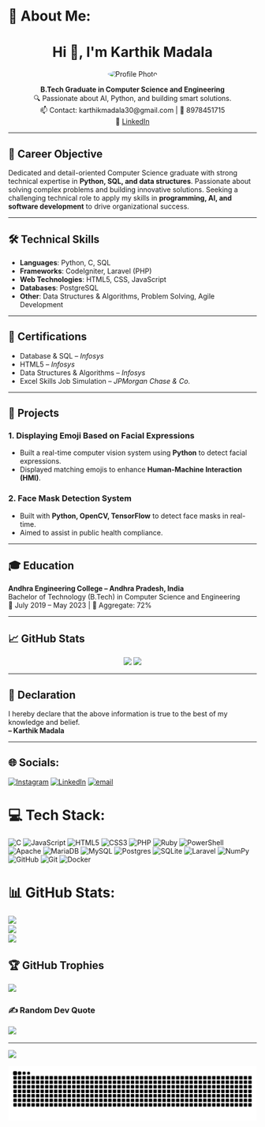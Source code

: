# 💫 About Me:
<!-- GitHub README for Karthik Madala -->

<h1 align="center">Hi 👋, I'm Karthik Madala</h1>

<p align="center">
  <img src="https://avatars.githubusercontent.com/u/karthikmadala?v=4" width="120" alt="Profile Photo" style="border-radius: 50%" />
</p>

<p align="center">
  <b>B.Tech Graduate in Computer Science and Engineering</b><br>
  🔍 Passionate about AI, Python, and building smart solutions.<br>
  📫 Contact: karthikmadala30@gmail.com | 📱 8978451715<br>
  🔗 <a href="https://www.linkedin.com/in/karthik-madala-15850a230" target="_blank">LinkedIn</a>
</p>

---

## 🎯 Career Objective

Dedicated and detail-oriented Computer Science graduate with strong technical expertise in **Python, SQL, and data structures**. Passionate about solving complex problems and building innovative solutions. Seeking a challenging technical role to apply my skills in **programming, AI, and software development** to drive organizational success.

---

## 🛠️ Technical Skills

- **Languages**: Python, C, SQL  
- **Frameworks**: CodeIgniter, Laravel (PHP)  
- **Web Technologies**: HTML5, CSS, JavaScript  
- **Databases**: PostgreSQL  
- **Other**: Data Structures & Algorithms, Problem Solving, Agile Development

---

## 📜 Certifications

- Database & SQL – *Infosys*  
- HTML5 – *Infosys*  
- Data Structures & Algorithms – *Infosys*  
- Excel Skills Job Simulation – *JPMorgan Chase & Co.*

---

## 📂 Projects

### 1. **Displaying Emoji Based on Facial Expressions**
- Built a real-time computer vision system using **Python** to detect facial expressions.
- Displayed matching emojis to enhance **Human-Machine Interaction (HMI)**.

### 2. **Face Mask Detection System**
- Built with **Python, OpenCV, TensorFlow** to detect face masks in real-time.
- Aimed to assist in public health compliance.

---

## 🎓 Education

**Andhra Engineering College – Andhra Pradesh, India**  
Bachelor of Technology (B.Tech) in Computer Science and Engineering  
📅 July 2019 – May 2023 | 🎯 Aggregate: 72%

---

## 📈 GitHub Stats

<p align="center">
  <img src="https://github-readme-stats.vercel.app/api?username=karthikmadala&show_icons=true&theme=radical" />
  <img src="https://github-readme-stats.vercel.app/api/top-langs/?username=karthikmadala&layout=compact&theme=radical" />
</p>

---

## 📄 Declaration

I hereby declare that the above information is true to the best of my knowledge and belief.  
**– Karthik Madala**

---


## 🌐 Socials:
[![Instagram](https://img.shields.io/badge/Instagram-%23E4405F.svg?logo=Instagram&logoColor=white)](https://instagram.com/https://www.instagram.com/karthik_madala_/) [![LinkedIn](https://img.shields.io/badge/LinkedIn-%230077B5.svg?logo=linkedin&logoColor=white)](https://linkedin.com/in/https://www.linkedin.com/in/karthik-m-15850a230/) [![email](https://img.shields.io/badge/Email-D14836?logo=gmail&logoColor=white)](mailto:karthikmadala12@gmail.com) 

# 💻 Tech Stack:
![C](https://img.shields.io/badge/c-%2300599C.svg?style=flat&logo=c&logoColor=white) ![JavaScript](https://img.shields.io/badge/javascript-%23323330.svg?style=flat&logo=javascript&logoColor=%23F7DF1E) ![HTML5](https://img.shields.io/badge/html5-%23E34F26.svg?style=flat&logo=html5&logoColor=white) ![CSS3](https://img.shields.io/badge/css3-%231572B6.svg?style=flat&logo=css3&logoColor=white) ![PHP](https://img.shields.io/badge/php-%23777BB4.svg?style=flat&logo=php&logoColor=white) ![Ruby](https://img.shields.io/badge/ruby-%23CC342D.svg?style=flat&logo=ruby&logoColor=white) ![PowerShell](https://img.shields.io/badge/PowerShell-%235391FE.svg?style=flat&logo=powershell&logoColor=white) ![Apache](https://img.shields.io/badge/apache-%23D42029.svg?style=flat&logo=apache&logoColor=white) ![MariaDB](https://img.shields.io/badge/MariaDB-003545?style=flat&logo=mariadb&logoColor=white) ![MySQL](https://img.shields.io/badge/mysql-4479A1.svg?style=flat&logo=mysql&logoColor=white) ![Postgres](https://img.shields.io/badge/postgres-%23316192.svg?style=flat&logo=postgresql&logoColor=white) ![SQLite](https://img.shields.io/badge/sqlite-%2307405e.svg?style=flat&logo=sqlite&logoColor=white) ![Laravel](https://img.shields.io/badge/laravel-%23FF2D20.svg?style=flat&logo=laravel&logoColor=white) ![NumPy](https://img.shields.io/badge/numpy-%23013243.svg?style=flat&logo=numpy&logoColor=white) ![GitHub](https://img.shields.io/badge/github-%23121011.svg?style=flat&logo=github&logoColor=white) ![Git](https://img.shields.io/badge/git-%23F05033.svg?style=flat&logo=git&logoColor=white) ![Docker](https://img.shields.io/badge/docker-%230db7ed.svg?style=flat&logo=docker&logoColor=white)
# 📊 GitHub Stats:
![](https://github-readme-stats.vercel.app/api?username=karthikmadala&theme=transparent&hide_border=true&include_all_commits=true&count_private=false)<br/>
![](https://nirzak-streak-stats.vercel.app/?user=karthikmadala&theme=transparent&hide_border=true)<br/>
![](https://github-readme-stats.vercel.app/api/top-langs/?username=karthikmadala&theme=transparent&hide_border=true&include_all_commits=true&count_private=false&layout=compact)

## 🏆 GitHub Trophies
![](https://github-profile-trophy.vercel.app/?username=karthikmadala&theme=radical&no-frame=true&no-bg=true&margin-w=4)

### ✍️ Random Dev Quote
![](https://quotes-github-readme.vercel.app/api?type=horizontal&theme=radical)

---
[![](https://visitcount.itsvg.in/api?id=karthikmadala&icon=0&color=0)](https://visitcount.itsvg.in)

<!-- Proudly created with GPRM ( https://gprm.itsvg.in ) -->

![snake gif](https://github.com/karthikmadala/karthikmadala/blob/output/github-snake-dark.svg)

